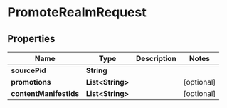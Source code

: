 

# PromoteRealmRequest


## Properties

| Name | Type | Description | Notes |
|------------ | ------------- | ------------- | -------------|
|**sourcePid** | **String** |  |  |
|**promotions** | **List&lt;String&gt;** |  |  [optional] |
|**contentManifestIds** | **List&lt;String&gt;** |  |  [optional] |



